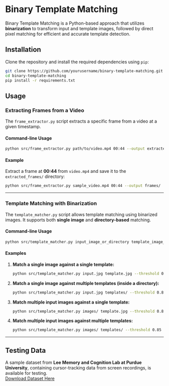 # Binary Template Matching

Binary Template Matching is a Python-based approach that utilizes **binarization** to transform input and template images, followed by direct pixel matching for efficient and accurate template detection.

## Installation

Clone the repository and install the required dependencies using `pip`:

```bash
git clone https://github.com/yourusername/binary-template-matching.git
cd binary-template-matching
pip install -r requirements.txt
```

## Usage

### Extracting Frames from a Video

The `frame_extractor.py` script extracts a specific frame from a video at a given timestamp.

#### Command-line Usage

```bash
python src/frame_extractor.py path/to/video.mp4 00:44 --output extracted_frames
```

#### Example

Extract a frame at **00:44** from `video.mp4` and save it to the `extracted_frames/` directory:

```bash
python src/frame_extractor.py sample_video.mp4 00:44 --output frames/
```

---

### Template Matching with Binarization

The `template_matcher.py` script allows template matching using binarized images. It supports both **single image** and **directory-based** matching.

#### Command-line Usage

```bash
python src/template_matcher.py input_image_or_directory template_image_or_directory --threshold 0.85 --output results/
```

#### Examples

1. **Match a single image against a single template:**

   ```bash
   python src/template_matcher.py input.jpg template.jpg --threshold 0.85 --white_threshold 200 --output results/
   ```

2. **Match a single image against multiple templates (inside a directory):**

   ```bash
   python src/template_matcher.py input.jpg templates/ --threshold 0.85 --white_threshold 200 --output results/
   ```

3. **Match multiple input images against a single template:**

   ```bash
   python src/template_matcher.py images/ template.jpg --threshold 0.85 --white_threshold 200 --output results/
   ```

4. **Match multiple input images against multiple templates:**

   ```bash
   python src/template_matcher.py images/ templates/ --threshold 0.85 --white_threshold 200 --output results/
   ```

---

## Testing Data

A sample dataset from **Lee Memory and Cognition Lab at Purdue University**, containing cursor-tracking data from screen recordings, is available for testing.  
[Download Dataset Here](https://drive.google.com/drive/folders/1z6H-jSOXbFHEh0YNDAoG9efRs2j1vyI7?usp=drive_link)
